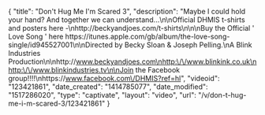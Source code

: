{
    "title": "Don't Hug Me I'm Scared 3",
    "description": "Maybe I could hold your hand? And together we can understand...\n\nOfficial DHMIS t-shirts and posters here -\nhttp:\/\/beckyandjoes.com\/t-shirts\n\n\nBuy the Official ' Love Song ' here https:\/\/itunes.apple.com\/gb\/album\/the-love-song-single\/id945527001\n\nDirected by Becky Sloan & Joseph Pelling.\nA Blink Industries Production\n\nhttp:\/\/www.beckyandjoes.com\nhttp:\/\/www.blinkink.co.uk\nhttp:\/\/www.blinkindustries.tv\n\nJoin the Facebook group!!!!\nhttps:\/\/www.facebook.com\/DHMIS?ref=hl",
    "videoid": "123421861",
    "date_created": "1414785077",
    "date_modified": "1517286020",
    "type": "captivate",
    "layout": "video",
    "url": "\/v\/don-t-hug-me-i-m-scared-3\/123421861"
}